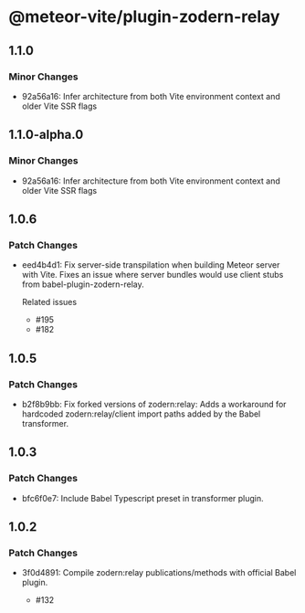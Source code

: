 # @meteor-vite/plugin-zodern-relay

## 1.1.0

### Minor Changes

- 92a56a16: Infer architecture from both Vite environment context and older Vite SSR flags

## 1.1.0-alpha.0

### Minor Changes

- 92a56a16: Infer architecture from both Vite environment context and older Vite SSR flags

## 1.0.6

### Patch Changes

- eed4b4d1: Fix server-side transpilation when building Meteor server with Vite. Fixes an issue where server bundles would use client stubs from babel-plugin-zodern-relay.

  Related issues

  - #195
  - #182

## 1.0.5

### Patch Changes

- b2f8b9bb: Fix forked versions of zodern:relay: Adds a workaround for hardcoded zodern:relay/client import paths added by the Babel transformer.

## 1.0.3

### Patch Changes

- bfc6f0e7: Include Babel Typescript preset in transformer plugin.

## 1.0.2

### Patch Changes

- 3f0d4891: Compile zodern:relay publications/methods with official Babel plugin.

  - #132
